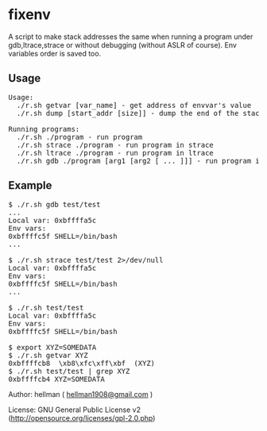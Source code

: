 fixenv
====================

A script to make stack addresses the same when running a program under gdb,ltrace,strace or without debugging (without ASLR of course).
Env variables order is saved too.

Usage
---------------------

<pre>
Usage:
  ./r.sh getvar [var_name] - get address of envvar's value
  ./r.sh dump [start_addr [size]] - dump the end of the stack

Running programs:
  ./r.sh ./program - run program
  ./r.sh strace ./program - run program in strace
  ./r.sh ltrace ./program - run program in ltrace
  ./r.sh gdb ./program [arg1 [arg2 [ ... ]]] - run program in gdb
</pre>

Example
---------------------

<pre>
$ ./r.sh gdb test/test
...
Local var: 0xbffffa5c
Env vars:
0xbffffc5f SHELL=/bin/bash
...

$ ./r.sh strace test/test 2>/dev/null
Local var: 0xbffffa5c
Env vars:
0xbffffc5f SHELL=/bin/bash
...

$ ./r.sh test/test 
Local var: 0xbffffa5c
Env vars:
0xbffffc5f SHELL=/bin/bash

$ export XYZ=SOMEDATA
$ ./r.sh getvar XYZ
0xbffffcb8  \xb8\xfc\xff\xbf  (XYZ)
$ ./r.sh test/test | grep XYZ
0xbffffcb4 XYZ=SOMEDATA
</pre>

Author: hellman ( hellman1908@gmail.com )

License: GNU General Public License v2 (http://opensource.org/licenses/gpl-2.0.php)
